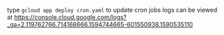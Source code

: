 type `gcloud app deploy cron.yaml` to update cron jobs
logs can be viewed at https://console.cloud.google.com/logs?_ga=2.119762766.714168666.1594744665-601550938.1590535110